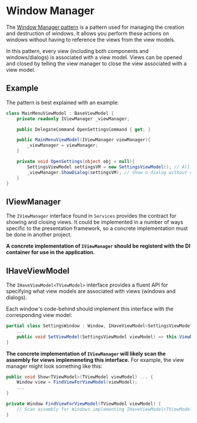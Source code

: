 # Window Manager

The [Window Manager pattern](http://nichesoftware.co.nz/2015/08/23/wpf-window-manager.html) is a pattern used for managing the creation and destruction of windows. It allows you perform these actions on windows without having to reference
the views from the view models.

In this pattern, every view (including both components and windows/dialogs) is associated with a view model. Views can be
opened and closed by telling the view manager to close the view associated with a view model.

## Example

The pattern is best explained with an example:

```csharp
class MainMenuViewModel : BaseViewModel {
    private readonly IViewManager _viewManager;

    public DelegateCommand OpenSettingsCommand { get; }

    public MainMenuViewModel(IViewManager viewManager){
        _viewManager = viewManager;
    }

    private void OpenSettings(object obj = null){
        SettingsViewModel settingsVM = new SettingsViewModel(); // All views must be associated with a view model
        _viewManager.ShowDialog(settingsVM); // Show a dialog without dealing with the dialog instantiation directly
    }
}
```

## IViewManager

The `IViewManager` interface found in `Services` provides the contract for showing and closing views. It could be implemented
in a number of ways specific to the presentation framework, so a concrete implementation must be done in another project.

**A concrete implementation of `IViewManager` should be registerd with the DI container for use in the application.**

## IHaveViewModel<TViewModel>

The `IHaveViewModel<TViewModel>` interface provides a fluent API for specifying what view models are associated with views (windows and dialogs).

Each window's code-behind should implement this interface with the corresponding view model:

```csharp
partial class SettingsWindow : Window, IHaveViewModel<SettingsViewModel> {
    ...
    public void SetViewModel(SettingsViewModel viewModel) => this.ViewModel = viewModel;
}
```

**The concrete implementation of `IViewManager` will likely scan the assembly for views implemeneting this interface.** For example, the view manager might look something like this:

```csharp
public void Show<TViewModel>(TViewModel viewModel) ... {
    Window view = FindViewForViewModel(viewModel);
    ...
}

private Window FindViewForViewModel(TViewModel viewModel) {
    // Scan assembly for Windows implementing IHaveViewModel<TViewModel>
}
```
